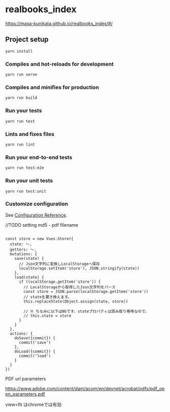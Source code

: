 # realbooks_index

https://masa-kunikata.github.io/realbooks_index/#/


## Project setup
```
yarn install
```

### Compiles and hot-reloads for development
```
yarn run serve
```

### Compiles and minifies for production
```
yarn run build
```

### Run your tests
```
yarn run test
```

### Lints and fixes files
```
yarn run lint
```

### Run your end-to-end tests
```
yarn run test:e2e
```

### Run your unit tests
```
yarn run test:unit
```

### Customize configuration
See [Configuration Reference](https://cli.vuejs.org/config/).


//TODO setting md5 - pdf filename
```

const store = new Vuex.Store({
  state: ～,
  getters: ～,
  mutations: {
    save(state) {
      // Json文字列に変換しLocalStorageへ保存
      localStorage.setItem('store'), JSON.stringify(state))
    },
    load(state) {
      if (localStorage.getItem('store')) {
        // LocalStorageから取得したJson文字列をパース
        const store = JSON.parse(localStorage.getItem('store'))
        // stateを置き換えます。
        this.replaceState(Object.assign(state, store))

        // ※ ちなみに以下はNGです。stateプロパティは読み取り専用なので。
        // this.state = store
      }
    }
  },
  actions: {
    doSave({commit}) {
      commit('save')
    },
    doLoad({commit}) {
      commit('load')
    }
  }
})
```

PDF url parameters

https://www.adobe.com/content/dam/acom/en/devnet/acrobat/pdfs/pdf_open_parameters.pdf


view=fit はchromeでは有効

